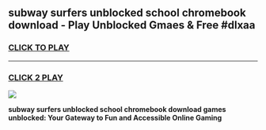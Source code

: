 
## subway surfers unblocked school chromebook download - Play Unblocked Gmaes & Free #dlxaa
<h3>
<a href="https://news.freeplayer.one?title=subway_surfers_unblocked_school_chromebook_download&ref=24F">CLICK TO PLAY</a></h3>
<hr>

<h3>
<a href="https://news.freeplayer.one?title=subway_surfers_unblocked_school_chromebook_download&ref=24F">CLICK 2 PLAY</a>
  
</h3>

<a href="https://news.freeplayer.one?title=subway_surfers_unblocked_school_chromebook_download&ref=24F/"><img src="https://clearcache.store/games.png"></a>


**subway surfers unblocked school chromebook download games unblocked: Your Gateway to Fun and Accessible Online Gaming**
